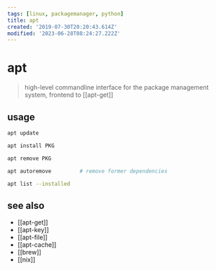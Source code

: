 ```yaml
---
tags: [linux, packagemanager, python]
title: apt
created: '2019-07-30T20:20:43.614Z'
modified: '2023-06-28T08:24:27.222Z'
---
```


# apt

> high-level commandline interface for the package management system, frontend to [[apt-get]]

## usage

```sh
apt update

apt install PKG

apt remove PKG

apt autoremove         # remove former dependencies

apt list --installed
```

## see also

- [[apt-get]]
- [[apt-key]]
- [[apt-file]]
- [[apt-cache]]
- [[brew]]
- [[nix]]
